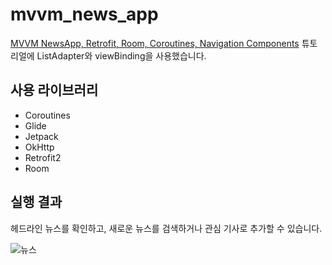 mvvm_news_app
==
[MVVM NewsApp, Retrofit, Room, Coroutines, Navigation Components](https://www.youtube.com/playlist?list=PLQkwcJG4YTCRF8XiCRESq1IFFW8COlxYJ) 튜토리얼에 ListAdapter와 viewBinding을 사용했습니다.   

   
    
## 사용 라이브러리

* Coroutines
* Glide
* Jetpack
* OkHttp
* Retrofit2
* Room

## 실행 결과
헤드라인 뉴스를 확인하고, 새로운 뉴스를 검색하거나 관심 기사로 추가할 수 있습니다.

![뉴스]()

